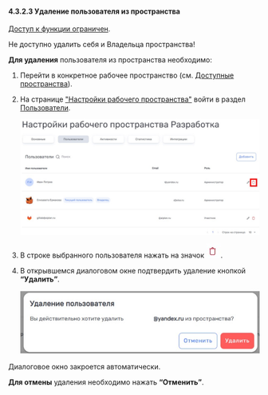 #### 4.3.2.3 Удаление пользователя из пространства

[Доступ к функции ограничен](9_roles_&_access/9.2_access.md).

Не доступно удалить себя и Владельца пространства!  

**Для удаления** пользователя из пространства необходимо:  

1. Перейти в конкретное рабочее пространство (см. [Доступные пространства](4_workspace/4.1_me_workspaces.md)).
2. На странице ["Настройки рабочего пространства"](4_workspace/4.3_settings/4.3_settings.md) войти в раздел [Пользователи](4_workspace/4.3_settings/4.3.2_members/4.3.2_members.md).

   ![4.3.2.4-1](/imgs/4.3.2.4-1.jpg)

3. В строке выбранного пользователя нажать на значок ![удалить](/imgs/удалить.jpg).
4. В открывшемся диалоговом окне подтвердить удаление кнопкой **“Удалить”**.

   ![4.3.2.4-2](/imgs/4.3.2.4-2.jpg)

Диалоговое окно закроется автоматически.  

**Для отмены** удаления необходимо нажать **“Отменить”**.

